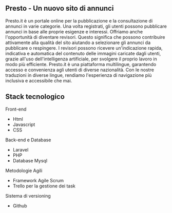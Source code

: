 ## Presto - Un nuovo sito di annunci
<p>Presto.it è un portale online per la pubblicazione e la consultazione di annunci in varie categorie. Una volta registrati, gli utenti possono pubblicare annunci in base alle proprie esigenze e interessi. Offriamo anche l'opportunità di diventare revisori. Questo significa che possono contribuire attivamente alla qualità del sito aiutando a selezionare gli annunci da pubblicare o respingere. I revisori possono ricevere un'indicazione rapida, indicativa e automatica del contenuto delle immagini caricate dagli utenti, grazie all'uso dell'intelligenza artificiale, per svolgere il proprio lavoro in modo più efficiente. Presto.it è una piattaforma multilingue, garantendo accesso e convenienza agli utenti di diverse nazionalità. Con le nostre traduzioni in diverse lingue, rendiamo l'esperienza di navigazione più inclusiva e accessibile che mai.
</p>



## Stack tecnologico

<p>Front-end</p>
<ul>
    <li>Html</li>
    <li>Javascript</li>
    <li>CSS</li>
</ul>

<p>Back-end e Database</p>
<ul>
    <li>Laravel</li>
    <li>PHP</li>
    <li>Database Mysql</li>
</ul>

<p>Metodologie Agili</p>
<ul>
    <li>Framework Agile Scrum</li>
    <li>Trello per la gestione dei task</li>
</ul>

<p>Sistema di versioning</p>
<ul>
    <li>Github</li>
</ul>
